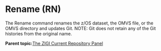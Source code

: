 # Rename \(RN\)

The Rename command renames the z/OS dataset, the OMVS file, or the OMVS directory and updates Git. NOTE: Git does not retain any of the Git histories from the original name.

**Parent topic:**[The ZIGI Current Repository Panel](zOS_ISPF_Git_Interface_Users_Guide_V3R0_the_zigi_current_repository_panel.html)

